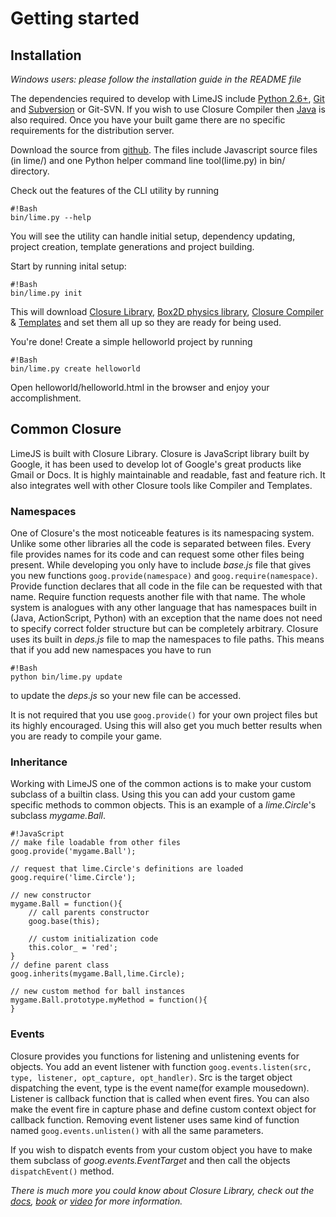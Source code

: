 # Getting started

## Installation

*Windows users: please follow the installation guide in the README file*

The dependencies required to develop with LimeJS include [Python 2.6+](http://www.python.org/), [Git](http://git-scm.com/download) and [Subversion](http://subversion.apache.org/) or Git-SVN. If you wish to use Closure Compiler then [Java](http://www.java.com/en/) is also required. Once you have your built game there are no specific requirements for the distribution server.

Download the source from [github](http://github.com/digitalfruit/limejs). The files include Javascript source files (in lime/) and one Python helper command line tool(lime.py) in bin/ directory.

Check out the features of the CLI utility by running

    #!Bash
    bin/lime.py --help
    
You will see the utility can handle initial setup, dependency updating, project creation, template generations and project building.

Start by running inital setup: 

    #!Bash
    bin/lime.py init
    
This will download [Closure Library](http://code.google.com/closure/library/), [Box2D physics library](http://box2d.thinkpixellab.com/), [Closure Compiler](http://code.google.com/closure/compiler/) & [Templates](http://code.google.com/closure/templates/) and set them all up so they are ready for being used.

You're done! Create a simple helloworld project by running 
    
    #!Bash
    bin/lime.py create helloworld

Open helloworld/helloworld.html in the browser and enjoy your accomplishment.


## Common Closure


LimeJS is built with Closure Library. Closure is JavaScript library built by Google, it has been used to develop lot of Google's great products like Gmail or Docs. It is highly maintainable and readable, fast and feature rich. It also integrates well with other Closure tools like Compiler and Templates.

### Namespaces

One of Closure's the most noticeable features is its namespacing system. Unlike some other libraries all the code is separated between files. Every file provides names for its code and can request some other files being present. While developing you only have to include *base.js* file that gives you new functions `goog.provide(namespace)` and `goog.require(namespace)`. Provide function declares that all code in the file can be requested with that name. Require function requests another file with that name. The whole system is analogues with any other language that has namespaces built in (Java, ActionScript, Python) with an exception that the name does not need to specify correct folder structure but can be completely arbitrary. Closure uses its built in *deps.js* file to map the namespaces to file paths. This means that if you add new namespaces you have to run 

    #!Bash
    python bin/lime.py update

to update the *deps.js* so your new file can be accessed.

It is not required that you use `goog.provide()` for your own project files but its highly encouraged. Using this will also get you much better results when you are ready to compile your game.


### Inheritance

Working with LimeJS one of the common actions is to make your custom subclass of a builtin class. Using this you can add your custom game specific methods to common objects. This is an example of a *lime.Circle*'s subclass *mygame.Ball*.

	#!JavaScript
	// make file loadable from other files
	goog.provide('mygame.Ball'); 
	
	// request that lime.Circle's definitions are loaded
	goog.require('lime.Circle'); 
	
	// new constructor
	mygame.Ball = function(){
	    // call parents constructor 
		goog.base(this);
		
		// custom initialization code
		this.color_ = 'red';
	}
	// define parent class
	goog.inherits(mygame.Ball,lime.Circle); 
	
	// new custom method for ball instances
	mygame.Ball.prototype.myMethod = function(){	
	}
	

### Events

Closure provides you functions for listening and unlistening events for objects. You add an event listener with function `goog.events.listen(src, type, listener, opt_capture, opt_handler)`. Src is the target object dispatching the event, type is the event name(for example mousedown). Listener is callback function that is called when event fires. You can also make the event fire in capture phase and define custom context object for callback function. Removing event listener uses same kind of function named `goog.events.unlisten()` with all the same parameters.

If you wish to dispatch events from your custom object you have to make them subclass of *goog.events.EventTarget* and then call the objects `dispatchEvent()` method.


*There is much more you could know about Closure Library, check out the [docs](http://closure-library.googlecode.com/svn/docs/index.html), [book](http://www.amazon.com/Closure-Definitive-Guide-Michael-Bolin/dp/1449381871) or [video](http://www.youtube.com/watch?v=yp_9q3tgDnQ) for more information.*
